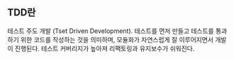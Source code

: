 ## TDD란

테스트 주도 개발 (Tset Driven Development). 테스트를 먼저 만들고 테스트를 통과하기 위한 코드를 작성하는 것을 의미하며, 모듈화가 자연스럽게 잘 이루어지면서 개발이 진행된다. 테스트 커버리지가 높아져 리팩토링과 유지보수가 쉬워진다.